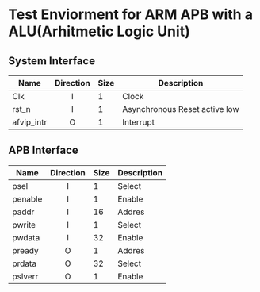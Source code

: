 # Test Enviorment for ARM APB with a ALU(Arhitmetic Logic Unit)


## System Interface   
| Name     | Direction | Size     | Description |
| -------- | :--------: | -------- | ----------- |
| Clk      | I         | 1        | Clock     |
| rst_n    | I         | 1        | Asynchronous Reset active low      |
| afvip_intr  | O      | 1        | Interrupt   |

## APB Interface 
| Name     | Direction | Size     | Description |
| -------- | :--------: | -------- | -----------|
| psel      | I         | 1        | Select     |
| penable   | I         | 1        | Enable     |
| paddr     | I         | 16        | Addres     |
| pwrite    | I         | 1        | Select     |
| pwdata    | I         | 32        | Enable     |
| pready    | O         | 1        | Addres     |
| prdata    | O         | 32       | Select     |
| pslverr   | O         | 1        | Enable     |
